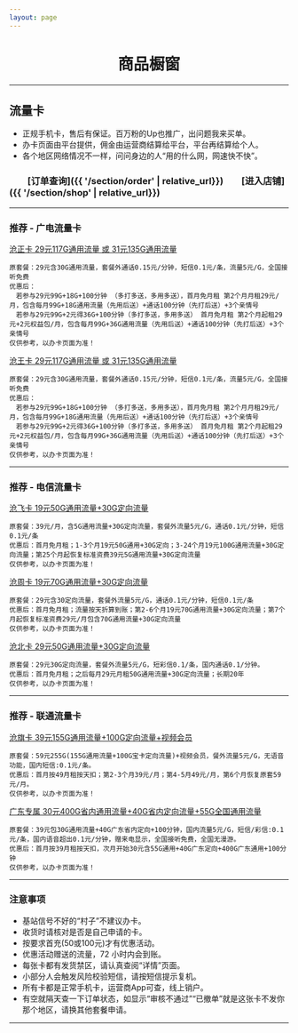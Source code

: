 ```yaml
---
layout: page
---
```


<h1 style="text-align:center;">商品橱窗</h1>

---

## 流量卡

- 正规手机卡，售后有保证。百万粉的Up也推广，出问题我来买单。
- 办卡页面由平台提供，佣金由运营商结算给平台，平台再结算给个人。
- 各个地区网络情况不一样，问问身边的人“用的什么网，网速快不快”。

### 　　[订单查询]({{ '/section/order' | relative_url}})　　[进入店铺]({{ '/section/shop' | relative_url}})

---

### 推荐 - 广电流量卡

[沧正卡 29元117G通用流量 或 31元135G通用流量](https://172.lot-ml.com/h5orderEn/index?pudID=30adb77084f5a112&userid=4e8255878de00988)
```
原套餐：29元含30G通用流量，套餐外通话0.15元/分钟，短信0.1元/条，流量5元/G，全国接听免费  
优惠后：  
　若参与29元99G+18G+100分钟 （多打多送，多用多送），首月免月租 第2个月月租29元/月，包含每月99G+18G通用流量（先用后送）+通话100分钟（先打后送）+3个亲情号  
　若参与29元99G+2元得36G+100分钟（多打多送，多用多送） 首月免月租 第2个月起租29元+2元权益包/月，包含每月99G+36G通用流量（先用后送）+通话100分钟（先打后送）+3个亲情号  
仅供参考，以办卡页面为准！
```

[沧王卡 29元117G通用流量 或 31元135G通用流量](https://172.lot-ml.com/h5orderEn/index?pudID=4dd1e1154a9a4295&userid=4e8255878de00988)
```
原套餐：29元含30G通用流量，套餐外通话0.15元/分钟，短信0.1元/条，流量5元/G，全国接听免费  
优惠后：  
　若参与29元99G+18G+100分钟 （多打多送，多用多送），首月免月租 第2个月月租29元/月，包含每月99G+18G通用流量（先用后送）+通话100分钟（先打后送）+3个亲情号  
　若参与29元99G+2元得36G+100分钟（多打多送，多用多送） 首月免月租 第2个月起租29元+2元权益包/月，包含每月99G+36G通用流量（先用后送）+通话100分钟（先打后送）+3个亲情号  
仅供参考，以办卡页面为准！
```

---

### 推荐 - 电信流量卡

[沧飞卡 19元50G通用流量+30G定向流量](https://172.lot-ml.com/h5orderEn/index?pudID=7b2f848a115df630&userid=4e8255878de00988)
```
原套餐：39元/月，含5G通用流量+30G定向流量，套餐外流量5元/G，通话0.1元/分钟，短信0.1元/条  
优惠后：首月免月租；1-3个月19元50G通用+30G定向；3-24个月19元100G通用流量+30G定向流量；第25个月起恢复标准资费39元5G通用流量+30G定向流量  
仅供参考，以办卡页面为准！
```

[沧周卡 19元70G通用流量+30G定向流量](https://172.lot-ml.com/h5orderEn/index?pudID=eb2c6c851a55cc34&userid=4e8255878de00988)
```
原套餐：29元含30定向流量，套餐外流量5元/G，通话0.1元/分钟，短信0.1元/条
优惠后：首月免月租；流量按天折算到账；第2-6个月19元70G通用流量+30G定向流量；第7个月起恢复标准资费29元/月包含70G通用流量+30G定向流量  
仅供参考，以办卡页面为准！
```

[沧北卡 29元50G通用流量+30G定向流量](https://172.lot-ml.com/h5orderEn/index?pudID=826607c34d51f4b8&userid=4e8255878de00988)
```
原套餐：29元30G定向流量，套餐外流量5元/G，短彩信0.1/条，国内通话0.1/分钟。  
优惠后：首月免月租；之后每月29元月租50G通用流量+30G定向流量；长期20年  
仅供参考，以办卡页面为准！
```

---

### 推荐 - 联通流量卡

[沧旗卡 39元155G通用流量+100G定向流量+视频会员](https://172.lot-ml.com/h5orderEn/index?pudID=737a132b4e715c2d&userid=4e8255878de00988)
```
原套餐：59元255G(155G通用流量+100G宝卡定向流量)+视频会员，餐外流量5元/G，无语音功能，国内短信:0.1元/条。  
优惠后：首月按49月租按天扣；第2-3个月39元/月；第4-5月49元/月，第6个月恢复原套59元/月。  
仅供参考，以办卡页面为准！
```

[广东专属 30元400G省内通用流量+40G省内定向流量+55G全国通用流量](https://172.lot-ml.com/h5orderEn/index?pudID=d9da076afc31cfa0&userid=4e8255878de00988)
```
原套餐：39元包30G通用流量+40G广东省内定向+100分钟，国内流量5元/G，短信/彩信:0.1元/条，国内语音超出0.1元/分钟，赠来电显示，全国接听免费，全国无漫游。
优惠后：首月按39月租按天扣，次月开始30元含55G通用+40G广东定向+400G广东通用+100分钟
仅供参考，以办卡页面为准！
```

---

### 注意事项
- 基站信号不好的“村子”不建议办卡。
- 收货时请核对是否是自己申请的卡。
- 按要求首充(50或100元)才有优惠活动。
- 优惠活动赠送的流量，72 小时内会到账。
- 每张卡都有发货禁区，请认真查阅“详情”页面。
- 小部分人会触发风险校验短信，请按短信提示复机。
- 所有卡都是正常手机卡，运营商App可查，线上销户。
- 有空就隔天查一下订单状态，如显示“审核不通过”“已撤单”就是这张卡不发你那个地区，请换其他套餐申请。

---


